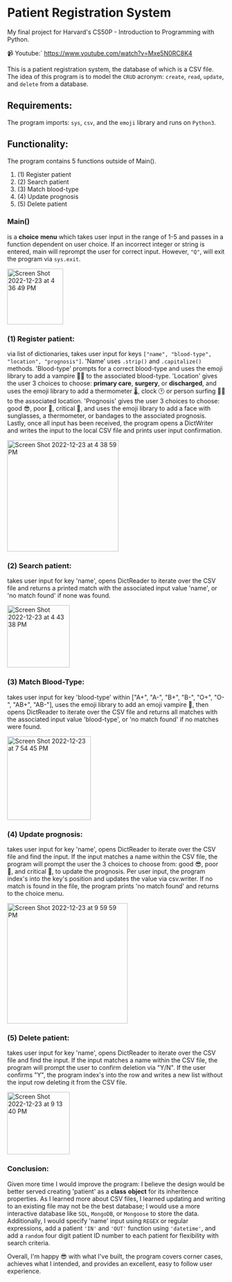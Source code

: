 # Patient Registration System
My final project for Harvard's CS50P - Introduction to Programming with Python.

📹 Youtube:` https://www.youtube.com/watch?v=Mxe5N0RC8K4
    
This is a patient registration system, the database of which is a CSV file. The idea of this program is to model the `CRUD` acronym: `create`, `read`,              `update`, and `delete` from a database.

## Requirements:
The program imports: `sys`, `csv`, and the `emoji` library and runs on `Python3`.

## Functionality:
The program contains 5 functions outside of Main().  
1. (1) Register patient
2. (2) Search patient
3. (3) Match blood-type
4. (4) Update prognosis
5. (5) Delete patient

### Main() 

is a __choice__ __menu__ which takes user input in the range of 1-5 and passes in a function dependent on user choice. If an incorrect integer or string is entered, main will reprompt the user for correct input. However, `"Q"`, will exit the program via `sys.exit`.

<img width="129" alt="Screen Shot 2022-12-23 at 4 36 49 PM" src="https://user-images.githubusercontent.com/105305546/209407602-925d37a0-5843-4882-976e-9e4e4c0be18b.png">


### (1) Register patient: 

via list of dictionaries, takes user input for keys `["name", "blood-type", "location", "prognosis"]`. 'Name' uses `.strip()` and `.capitalize()` methods. 'Blood-type' prompts for a correct blood-type and uses the emoji library to add a vampire 🧛‍♂️ to the associated blood-type. 'Location' gives the user 3 choices to choose: __primary care__, __surgery__, or __discharged__, and uses the emoji library to add a thermometer 🌡, clock 🕑 or person surfing 🏄‍♂️ to the associated location. 'Prognosis' gives the user 3 choices to choose: good 😎, poor 🤒, critical 🤕, and uses the emoji library to add a face with sunglasses, a thermometer, or bandages to the associated prognosis. Lastly, once all input has been received, the program opens a DictWriter and writes the input to the local CSV file and prints user input confirmation.

<img width="257" alt="Screen Shot 2022-12-23 at 4 38 59 PM" src="https://user-images.githubusercontent.com/105305546/209407739-e05c3f10-5ebb-4c6e-bea5-5b5fd3c8f238.png">


### (2) Search patient: 

takes user input for key 'name', opens DictReader to iterate over the CSV file and returns a printed match with the associated input value 'name', or 'no match found' if none was found.

<img width="144" alt="Screen Shot 2022-12-23 at 4 43 38 PM" src="https://user-images.githubusercontent.com/105305546/209407981-ab28f307-c776-42a3-a42e-8ee955cea962.png">

### (3) Match Blood-Type:
 
takes user input for key 'blood-type' within ["A+", "A-", "B+", "B-", "O+", "O-", "AB+", "AB-"], uses the emoji library to add an emoji vampire 🧛‍, then opens DictReader to iterate over the CSV file and returns all matches with the associated input value 'blood-type', or 'no match found' if no matches were found.

<img width="193" alt="Screen Shot 2022-12-23 at 7 54 45 PM" src="https://user-images.githubusercontent.com/105305546/209416080-8ad91cf7-7fb3-42fe-9049-c063178aa1aa.png">

### (4) Update prognosis: 

takes user input for key 'name', opens DictReader to iterate over the CSV file and find the input. If the input matches a name within the CSV file, the program will prompt the user the 3 choices to choose from: good 😎, poor 🤒, and critical 🤕, to update the prognosis. Per user input, the program index's into the key's position and updates the value via csv.writer. If no match is found in the file, the program prints 'no match found' and returns to the choice menu.

<img width="278" alt="Screen Shot 2022-12-23 at 9 59 59 PM" src="https://user-images.githubusercontent.com/105305546/209418992-7e9ae15c-0604-4a30-b3b1-68797fa255e7.png">

### (5) Delete patient: 

takes user input for key 'name', opens DictReader to iterate over the CSV file and find the input. If the input matches a name within the CSV file, the program will prompt the user to confirm deletion via "Y/N". If the user confirms "Y", the program index's into the row and writes a new list without the input row deleting it from the CSV file.

<img width="144" alt="Screen Shot 2022-12-23 at 9 13 40 PM" src="https://user-images.githubusercontent.com/105305546/209417821-04659f2f-244d-4e26-bd1d-42784361371c.png">

### Conclusion:

Given more time I would improve the program: I believe the design would be better served creating 'patient' as a __class__ __object__ for its inheritence properties. As I learned more about CSV files, I learned updating and writing to an existing file may not be the best database; I would use a more interactive database like `SQL`, `MongoDB`, or `Mongoose` to store the data. Additionally, I would specify 'name' input using `REGEX` or regular expressions, add a patient `'IN'` and `'OUT'` function using `'datetime'`, and add a `random` four digit patient ID number to each patient for flexibility with search criteria.

Overall, I'm happy 😎 with what I've built, the program covers corner cases, achieves what I intended, and provides an excellent, easy to follow user experience.
